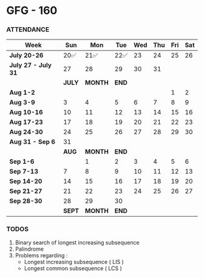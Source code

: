 # GFG - 160

### ATTENDANCE

| Week                  | Sun      | Mon       | Tue     | Wed | Thu | Fri | Sat |
| --------------------- | -------- | --------- | ------- | --- | --- | --- | --- |
| **July 20-26**        | 20✅     | 21✅      | 22✅    | 23  | 24  | 25  | 26  |
| **July 27 - July 31** | 27       | 28        | 29      | 30  | 31  |     |     |
|                       | **JULY** | **MONTH** | **END** |     |     |     |     |
| **Aug 1-2**           |          |           |         |     |     | 1   | 2   |
| **Aug 3-9**           | 3        | 4         | 5       | 6   | 7   | 8   | 9   |
| **Aug 10-16**         | 10       | 11        | 12      | 13  | 14  | 15  | 16  |
| **Aug 17-23**         | 17       | 18        | 19      | 20  | 21  | 22  | 23  |
| **Aug 24-30**         | 24       | 25        | 26      | 27  | 28  | 29  | 30  |
| **Aug 31 - Sep 6**    | 31       |           |         |     |     |     |     |
|                       | **AUG**  | **MONTH** | **END** |     |     |     |     |
| **Sep 1-6**           |          | 1         | 2       | 3   | 4   | 5   | 6   |
| **Sep 7-13**          | 7        | 8         | 9       | 10  | 11  | 12  | 13  |
| **Sep 14-20**         | 14       | 15        | 16      | 17  | 18  | 19  | 20  |
| **Sep 21-27**         | 21       | 22        | 23      | 24  | 25  | 26  | 27  |
| **Sep 28-30**         | 28       | 29        | 30      |     |     |     |     |
|                       | **SEPT** | **MONTH** | **END** |     |     |     |     |

### TODOS

1. Binary search of longest increasing subsequence
2. Palindrome
3. Problems regarding :
   - Longest increasing subsequence ( LIS )
   - Longest common subsequence ( LCS )
